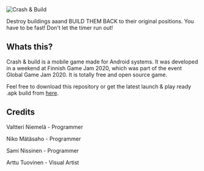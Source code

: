 ![Crash & Build](https://i.imgur.com/xf5mpT5.png)

Destroy buildings aaand BUILD THEM BACK to their original positions. You have to be fast! Don't let the timer run out!

## Whats this?

Crash & build is a mobile game made for Android systems. It was developed in a weekend at Finnish Game Jam 2020, which was part of the event Global Game Jam 2020. It is totally free and open source game. 

Feel free to download this repository or get the latest launch & play ready .apk build from [here](https://drive.google.com/file/d/1H3_SXRoDWPGI1b9mhUmAHvZbV8-AgaWe/view).

## Credits

Valtteri Niemelä - Programmer

Niko Mätäsaho - Programmer

Sami Nissinen - Programmer

Arttu Tuovinen - Visual Artist
